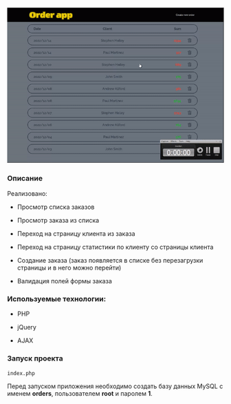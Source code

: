 ![alt text](preview.gif)

### Описание

Реализовано:

- Просмотр списка заказов

- Просмотр заказа из списка

- Переход на страницу клиента из заказа

- Переход на страницу статистики по клиенту со страницы клиента

- Создание заказа (заказ появляется в списке без перезагрузки страницы и в него можно перейти)

- Валидация полей формы заказа

### Используемые технологии:

- PHP

- jQuery

- AJAX

### Запуск проекта

```
index.php
```
Перед запуском приложения необходимо создать базу данных MySQL с именем **orders**, пользователем **root** и паролем **1**.